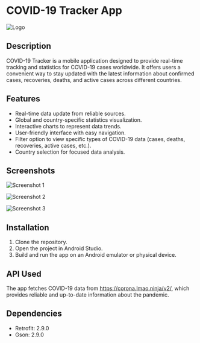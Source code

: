 ﻿# COVID-19 Tracker App

![Logo](https://github.com/codingtolife/AndroidCovid19Tracker/blob/main/app/src/debug/assets/4.jpg)

## Description

COVID-19 Tracker is a mobile application designed to provide real-time tracking and statistics for COVID-19 cases worldwide. It offers users a convenient way to stay updated with the latest information about confirmed cases, recoveries, deaths, and active cases across different countries.

## Features

- Real-time data update from reliable sources.
- Global and country-specific statistics visualization.
- Interactive charts to represent data trends.
- User-friendly interface with easy navigation.
- Filter option to view specific types of COVID-19 data (cases, deaths, recoveries, active cases, etc.).
- Country selection for focused data analysis.

## Screenshots

![Screenshot 1](https://github.com/codingtolife/AndroidCovid19Tracker/blob/main/app/src/debug/assets/1.jpg)

![Screenshot 2](https://github.com/codingtolife/AndroidCovid19Tracker/blob/main/app/src/debug/assets/2.jpg)

![Screenshot 3](https://github.com/codingtolife/AndroidCovid19Tracker/blob/main/app/src/debug/assets/3.jpg)

## Installation

1. Clone the repository.
2. Open the project in Android Studio.
3. Build and run the app on an Android emulator or physical device.

## API Used

The app fetches COVID-19 data from https://corona.lmao.ninja/v2/, which provides reliable and up-to-date information about the pandemic.

## Dependencies

- Retrofit: 2.9.0
- Gson: 2.9.0

